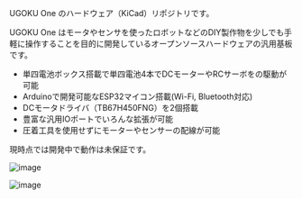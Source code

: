 UGOKU One のハードウェア（KiCad）リポジトリです。

UGOKU One はモータやセンサを使ったロボットなどのDIY製作物を少しでも手軽に操作することを目的に開発しているオープンソースハードウェアの汎用基板です。
    
- 単四電池ボックス搭載で単四電池4本でDCモーターやRCサーボをの駆動が可能
- Arduinoで開発可能なESP32マイコン搭載(Wi-Fi, Bluetooth対応)
- DCモータドライバ（TB67H450FNG）を2個搭載
- 豊富な汎用IOポートでいろんな拡張が可能
- 圧着工具を使用せずにモーターやセンサーの配線が可能

現時点では開発中で動作は未保証です。

![image](https://github.com/user-attachments/assets/07bff294-f610-4f64-91a8-c7fec4301754)

![image](https://github.com/user-attachments/assets/f8cec76a-9255-4f74-b1f8-f3958f4bec29)

